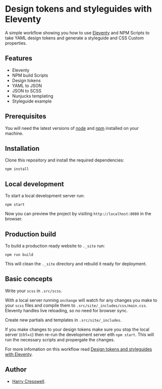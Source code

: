 # Design tokens and styleguides with Eleventy

A simple workflow showing you how to use [Eleventy](11ty.dev) and NPM Scripts to take YAML design tokens and generate a styleguide and CSS Custom properties.

## Features

- Eleventy
- NPM build Scripts
- Design tokens
- YAML to JSON
- JSON to SCSS
- Nunjucks templating
- Styleguide example

## Prerequisites

You will need the latest versions of [node](https://nodejs.org/en/download/) and [npm](https://www.npmjs.com/get-npm) installed on your machine.

## Installation

Clone this repository and install the required dependencies:

```
npm install
```

## Local development

To start a local development server run:

```
npm start
```

Now you can preview the project by visiting `http://localhost:8080` in the browser.

## Production build

To build a production ready website to `._site` run:

```
npm run build
```

This will clean the `._site` directory and rebuild it ready for deployment.

## Basic concepts

Write your `scss` in `.src/scss`.

With a local server running `onchange` will watch for any changes you make to your `scss` files and compile them to `.src/site/_includes/css/main.css`. Eleventy handles live reloading, so no need for browser sync.

Create new partials and templates in `.src/site/_includes`.

If you make changes to your design tokens make sure you stop the local server (ctrl+c) then re-run the development server eith `npm start`. This will run the necessary scripts and propergate the changes.

For more infomation on this workflow read [Design tokens and styleguides with Eleventy](https://harrycresswell.com/articles/design-tokens-styleguides-eleventy/).

## Author

- [Harry Cresswell](https://harrycresswell.com/).
